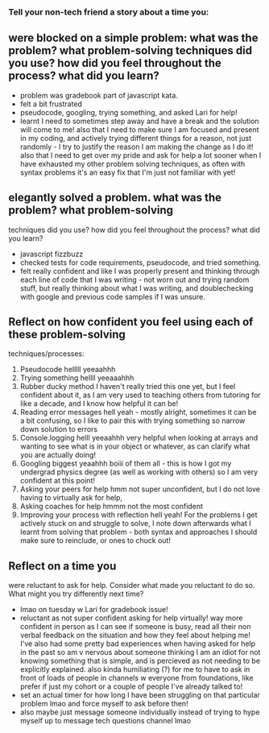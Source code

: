 ### Tell your non-tech friend a story about a time you:

## were blocked on a simple problem: what was the problem? what problem-solving techniques did you use? how did you feel throughout the process? what did you learn? 

* problem was gradebook part of javascript kata.
* felt a bit frustrated
* pseudocode, googling, trying something, and asked Lari for help!
* learnt I need to sometimes step away and have a break and the solution will come to me! also that I need to make sure I am focused and present in my coding, and actively trying different things for a reason, not just randomly - I try to justify the reason I am making the change as I do it! also that I need to get over my pride and ask for help a lot sooner when I have exhausted my other problem solving techniques, as often with syntax problems it's an easy fix that I'm just not familiar with yet!

## elegantly solved a problem. what was the problem? what problem-solving
techniques did you use? how did you feel throughout the process? what did you
learn? 
 * javascript fizzbuzz
 * checked tests for code requirements, pseudocode, and tried something.
 * felt really confident and like I was properly present and thinking through each line of code that I was writing - not worn out and trying random stuff, but really thinking about what I was writing, and doublechecking with google and previous code samples if I was unsure.

## Reflect on how confident you feel using each of these problem-solving
techniques/processes: 
1. Pseudocode 
helllll yeeaahhh
2. Trying something 
hellll yeeaaahhh
3. Rubber ducky method 
I haven't really tried this one yet, but I feel confident about it, as I am very used to teaching others from tutoring for like a decade, and I know how helpful it can be! 
4. Reading error messages 
hell yeah - mostly alright, sometimes it can be a bit confusing, so I like to pair this with trying something so narrow down solution to errors
5. Console.logging 
helll yeeaahhh very helpful when looking at arrays and wanting to see what is in your object or whatever, as can clarify what you are actually doing!
6. Googling 
biggest yeaahhh boiii of them all - this is how I got my undergrad physics degree (as well as working with others) so I am very confident at this point!
7. Asking your peers for help 
hmm not super unconfident, but I do not love having to virtually ask for help,
8. Asking coaches for help 
hmmm not the most confident
9. Improving your process with reflection 
hell yeah! For the problems I get actively stuck on and struggle to solve, I note down afterwards what I learnt from solving that problem - both syntax and approaches I should make sure to reinclude, or ones to chuck out!

## Reflect on a time you
were reluctant to ask for help. Consider what made you reluctant to do so. What
might you try differently next time?
* lmao on tuesday w Lari for gradebook issue! 
* reluctant as not super confident asking for help virtually! way more confident in person as I can see if someone is busy, read all their non verbal feedback on the situation and how they feel about helping me! I've also had some pretty bad experiences when having asked for help in the past so am v nervous about someone thinking I am an idiot for not knowing something that is simple, and is percieved as not needing to be explicitly explained.  also kinda humiliating (?) for me to have to ask in front of loads of people in channels w everyone from foundations, like prefer if just my cohort or a couple of people I've already talked to!
* set an actual timer for how long I have been struggling on that particular problem lmao and force myself to ask before then!
* also maybe just message someone individually instead of trying to hype myself up to message tech questions channel lmao
